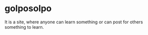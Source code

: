 # golposolpo
It is a site, where anyone can learn something or can post for others something to learn.
